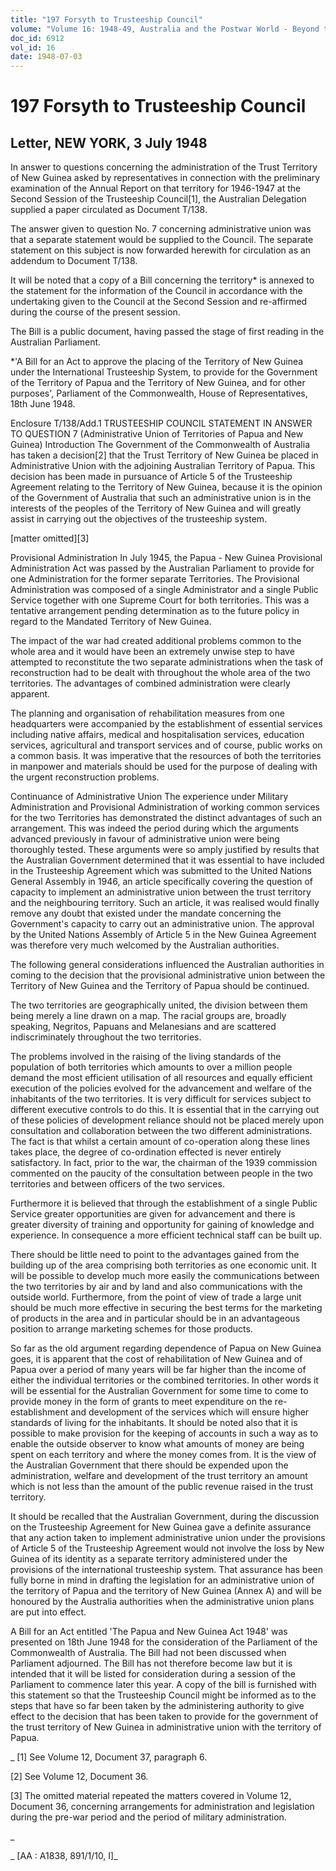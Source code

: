 ```yaml
---
title: "197 Forsyth to Trusteeship Council"
volume: "Volume 16: 1948-49, Australia and the Postwar World - Beyond the Region"
doc_id: 6912
vol_id: 16
date: 1948-07-03
---
```


# 197 Forsyth to Trusteeship Council

## Letter, NEW YORK, 3 July 1948

In answer to questions concerning the administration of the Trust Territory of New Guinea asked by representatives in connection with the preliminary examination of the Annual Report on that territory for 1946-1947 at the Second Session of the Trusteeship Council[1], the Australian Delegation supplied a paper circulated as Document T/138.

The answer given to question No. 7 concerning administrative union was that a separate statement would be supplied to the Council. The separate statement on this subject is now forwarded herewith for circulation as an addendum to Document T/138.

It will be noted that a copy of a Bill concerning the territory* is annexed to the statement for the information of the Council in accordance with the undertaking given to the Council at the Second Session and re-affirmed during the course of the present session.

The Bill is a public document, having passed the stage of first reading in the Australian Parliament.

*'A Bill for an Act to approve the placing of the Territory of New Guinea under the International Trusteeship System, to provide for the Government of the Territory of Papua and the Territory of New Guinea, and for other purposes', Parliament of the Commonwealth, House of Representatives, 18th June 1948.

Enclosure T/138/Add.1 TRUSTEESHIP COUNCIL STATEMENT IN ANSWER TO QUESTION 7 (Administrative Union of Territories of Papua and New Guinea) Introduction The Government of the Commonwealth of Australia has taken a decision[2] that the Trust Territory of New Guinea be placed in Administrative Union with the adjoining Australian Territory of Papua. This decision has been made in pursuance of Article 5 of the Trusteeship Agreement relating to the Territory of New Guinea, because it is the opinion of the Government of Australia that such an administrative union is in the interests of the peoples of the Territory of New Guinea and will greatly assist in carrying out the objectives of the trusteeship system.

[matter omitted][3]

Provisional Administration In July 1945, the Papua - New Guinea Provisional Administration Act was passed by the Australian Parliament to provide for one Administration for the former separate Territories. The Provisional Administration was composed of a single Administrator and a single Public Service together with one Supreme Court for both territories. This was a tentative arrangement pending determination as to the future policy in regard to the Mandated Territory of New Guinea.

The impact of the war had created additional problems common to the whole area and it would have been an extremely unwise step to have attempted to reconstitute the two separate administrations when the task of reconstruction had to be dealt with throughout the whole area of the two territories. The advantages of combined administration were clearly apparent.

The planning and organisation of rehabilitation measures from one headquarters were accompanied by the establishment of essential services including native affairs, medical and hospitalisation services, education services, agricultural and transport services and of course, public works on a common basis. It was imperative that the resources of both the territories in manpower and materials should be used for the purpose of dealing with the urgent reconstruction problems.

Continuance of Administrative Union The experience under Military Administration and Provisional Administration of working common services for the two Territories has demonstrated the distinct advantages of such an arrangement. This was indeed the period during which the arguments advanced previously in favour of administrative union were being thoroughly tested. These arguments were so amply justified by results that the Australian Government determined that it was essential to have included in the Trusteeship Agreement which was submitted to the United Nations General Assembly in 1946, an article specifically covering the question of capacity to implement an administrative union between the trust territory and the neighbouring territory. Such an article, it was realised would finally remove any doubt that existed under the mandate concerning the Government's capacity to carry out an administrative union. The approval by the United Nations Assembly of Article 5 in the New Guinea Agreement was therefore very much welcomed by the Australian authorities.

The following general considerations influenced the Australian authorities in coming to the decision that the provisional administrative union between the Territory of New Guinea and the Territory of Papua should be continued.

The two territories are geographically united, the division between them being merely a line drawn on a map. The racial groups are, broadly speaking, Negritos, Papuans and Melanesians and are scattered indiscriminately throughout the two territories.

The problems involved in the raising of the living standards of the population of both territories which amounts to over a million people demand the most efficient utilisation of all resources and equally efficient execution of the policies evolved for the advancement and welfare of the inhabitants of the two territories. It is very difficult for services subject to different executive controls to do this. It is essential that in the carrying out of these policies of development reliance should not be placed merely upon consultation and collaboration between the two different administrations. The fact is that whilst a certain amount of co-operation along these lines takes place, the degree of co-ordination effected is never entirely satisfactory. In fact, prior to the war, the chairman of the 1939 commission commented on the paucity of the consultation between people in the two territories and between officers of the two services.

Furthermore it is believed that through the establishment of a single Public Service greater opportunities are given for advancement and there is greater diversity of training and opportunity for gaining of knowledge and experience. In consequence a more efficient technical staff can be built up.

There should be little need to point to the advantages gained from the building up of the area comprising both territories as one economic unit. It will be possible to develop much more easily the communications between the two territories by air and by land and also communications with the outside world. Furthermore, from the point of view of trade a large unit should be much more effective in securing the best terms for the marketing of products in the area and in particular should be in an advantageous position to arrange marketing schemes for those products.

So far as the old argument regarding dependence of Papua on New Guinea goes, it is apparent that the cost of rehabilitation of New Guinea and of Papua over a period of many years will be far higher than the income of either the individual territories or the combined territories. In other words it will be essential for the Australian Government for some time to come to provide money in the form of grants to meet expenditure on the re-establishment and development of the services which will ensure higher standards of living for the inhabitants. It should be noted also that it is possible to make provision for the keeping of accounts in such a way as to enable the outside observer to know what amounts of money are being spent on each territory and where the money comes from. It is the view of the Australian Government that there should be expended upon the administration, welfare and development of the trust territory an amount which is not less than the amount of the public revenue raised in the trust territory.

It should be recalled that the Australian Government, during the discussion on the Trusteeship Agreement for New Guinea gave a definite assurance that any action taken to implement administrative union under the provisions of Article 5 of the Trusteeship Agreement would not involve the loss by New Guinea of its identity as a separate territory administered under the provisions of the international trusteeship system. That assurance has been fully borne in mind in drafting the legislation for an administrative union of the territory of Papua and the territory of New Guinea (Annex A) and will be honoured by the Australia authorities when the administrative union plans are put into effect.

A Bill for an Act entitled 'The Papua and New Guinea Act 1948' was presented on 18th June 1948 for the consideration of the Parliament of the Commonwealth of Australia. The Bill had not been discussed when Parliament adjourned. The Bill has not therefore become law but it is intended that it will be listed for consideration during a session of the Parliament to commence later this year. A copy of the bill is furnished with this statement so that the Trusteeship Council might be informed as to the steps that have so far been taken by the administering authority to give effect to the decision that has been taken to provide for the government of the trust territory of New Guinea in administrative union with the territory of Papua.

_ [1] See Volume 12, Document 37, paragraph 6.

[2] See Volume 12, Document 36.

[3] The omitted material repeated the matters covered in Volume 12, Document 36, concerning arrangements for administration and legislation during the pre-war period and the period of military administration.

_

_ [AA : A1838, 891/1/10, I]_
